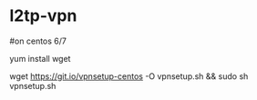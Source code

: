 # l2tp-vpn

#on centos 6/7

yum install wget

wget https://git.io/vpnsetup-centos -O vpnsetup.sh && sudo sh vpnsetup.sh
